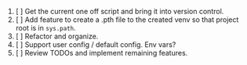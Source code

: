 1. [ ] Get the current one off script and bring it into version control.
1. [ ] Add feature to create a .pth file to the created venv so that project root is in `sys.path`.
1. [ ] Refactor and organize.
1. [ ] Support user config / default config.  Env vars?
1. [ ] Review TODOs and implement remaining features.

